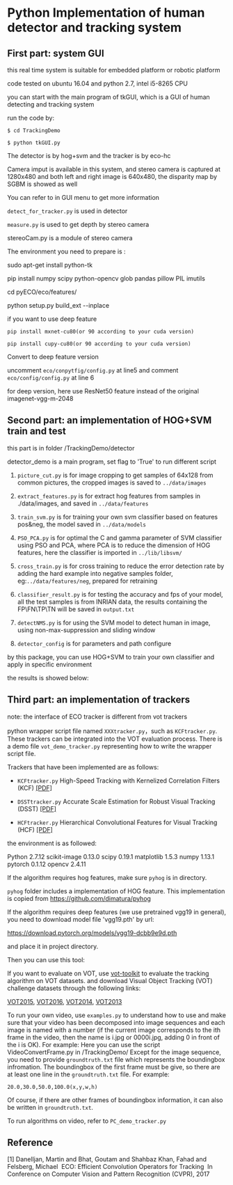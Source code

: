 # Python Implementation of human detector and tracking system 
## First part: system GUI
this real time system is suitable for embedded platform or robotic platform 

code tested on ubuntu 16.04 and python 2.7, intel i5-8265 CPU

you can start with the main program of tkGUI, which is a GUI of human detecting and tracking system

run the code by:
```
$ cd TrackingDemo

$ python tkGUI.py
```
The detector is by hog+svm and the tracker is by eco-hc

Camera imput is available in this system, and stereo camera is captured at 1280x480 and both left and right image is 640x480, the disparity map by SGBM is showed as well 

You can refer to <help> in GUI menu to get more information

`detect_for_tracker.py` is used in detector

`measure.py` is used to get depth by stereo camera

stereoCam.py is a module of stereo camera

The environment you need to prepare is :

sudo apt-get install python-tk

pip install numpy scipy python-opencv glob pandas pillow PIL imutils

cd pyECO/eco/features/

python setup.py build_ext --inplace

if you want to use deep feature 
```
pip install mxnet-cu80(or 90 according to your cuda version)

pip install cupy-cu80(or 90 according to your cuda version)

```
Convert to deep feature version

uncomment `eco/conpytfig/config.py` at line5 and comment `eco/config/config.py` at line 6

for deep version, here use ResNet50 feature instead of the original imagenet-vgg-m-2048

## Second part: an implementation of HOG+SVM train and test
this part is in folder /TrackingDemo/detector

detector_demo is a main program, set flag to 'True' to run different script

1. `picture_cut.py` is for image cropping to get samples of 64x128 from common pictures, the cropped images is saved to `../data/images`

2. `extract_features.py` is for extract hog features from samples in ./data/images, and saved in `../data/features` 

3. `train_svm.py` is for training your own svm classifier based on features pos&neg, the model saved in `../data/models`

4. `PSO_PCA.py` is for optimal the C and gamma parameter of SVM classifier using PSO and PCA, where PCA is to reduce the dimension of HOG features, here the classifier is imported in `../lib/libsvm/`

5. `cross_train.py` is for cross training to reduce the error detection rate by adding the hard example into negative samples folder, eg:`../data/features/neg`, prepared for retraining

6. `classifier_result.py` is for testing the accuracy and fps of your model, all the test samples is from INRIAN data, the results containing the FP\FN\TP\TN will be saved in `output.txt`

7. `detectNMS.py` is for using the SVM model to detect human in image, using non-max-suppression and sliding window

8. `detector_config` is for parameters and path configure

by this package, you can use HOG+SVM to train your own classifier and apply in specific environment

the results is showed below:

## Third part: an implementation of trackers  
note: the interface of ECO tracker is different from vot trackers

python wrapper script file named `XXXtracker.py`，such as `KCFtracker.py`. These trackers can be integrated into the VOT evaluation process. There is a demo file `vot_demo_tracker.py` representing how to write the wrapper script file.

Trackers that have been implemented are as follows:

- `KCFtracker.py` High-Speed Tracking with Kernelized Correlation Filters (KCF) [[PDF]](http://home.isr.uc.pt/~henriques/publications/henriques_tpami2015.pdf)

- `DSSTtracker.py` Accurate Scale Estimation for Robust Visual Tracking (DSST) [[PDF]](http://www.cvl.isy.liu.se/en/research/objrec/visualtracking/scalvistrack/ScaleTracking_BMVC14.pdf)

- `HCFtracker.py` Hierarchical Convolutional Features for Visual Tracking (HCF) [[PDF]](https://www.cv-foundation.org/openaccess/content_iccv_2015/papers/Ma_Hierarchical_Convolutional_Features_ICCV_2015_paper.pdf)

the environment is as followed:

Python 2.7.12 scikit-image 0.13.0 scipy 0.19.1 matplotlib 1.5.3 numpy 1.13.1 pytorch 0.1.12
opencv 2.4.11

If the algorithm requires hog features, make sure `pyhog` is in directory.

`pyhog` folder includes a implementation of HOG feature. This implementation is copied from https://github.com/dimatura/pyhog

If the algorithm requires deep features (we use pretrained vgg19 in general), you need to download model file 'vgg19.pth' by url:

https://download.pytorch.org/models/vgg19-dcbb9e9d.pth

and place it in project directory.

Then you can use this tool:

If you want to evaluate on VOT, use [vot-toolkit](https://github.com/votchallenge/vot-toolkit) to evaluate the tracking algorithm on VOT datasets.
and download Visual Object Tracking (VOT) challenge datasets through the following links:

[VOT2015](http://data.votchallenge.net/vot2015/vot2015.zip), [VOT2016](http://data.votchallenge.net/vot2016/vot2016.zip), [VOT2014](http://data.votchallenge.net/vot2014/vot2014.zip), [VOT2013](http://data.votchallenge.net/vot2013/vot2013.zip)

To run your own video, use `examples.py` to understand how to use and make sure that your video has been decomposed into image sequences and each image is named with a number
(if the current image corresponds to the ith frame in the video, then the name is i.jpg or 0000i.jpg, adding 0 in front of the i is OK). For example:
Here you can use the script VideoConvertFrame.py in /TrackingDemo/
Except for the image sequence, you need to provide `groundtruth.txt` file which represents the boundingbox infromation.
The boundingbox of the first frame must be give, so there are at least one line in the `groundtruth.txt` file. 
 For example:
```
20.0,30.0,50.0,100.0(x,y,w,h)
```
Of course, if there are other frames of boundingbox information, it can also be written in `groundtruth.txt`.

To run algorithms on video, refer to `PC_demo_tracker.py`

## Reference
[1] Danelljan, Martin and Bhat, Goutam and Shahbaz Khan, Fahad and Felsberg, Michael
​    ECO: Efficient Convolution Operators for Tracking
​    In Conference on Computer Vision and Pattern Recognition (CVPR), 2017
